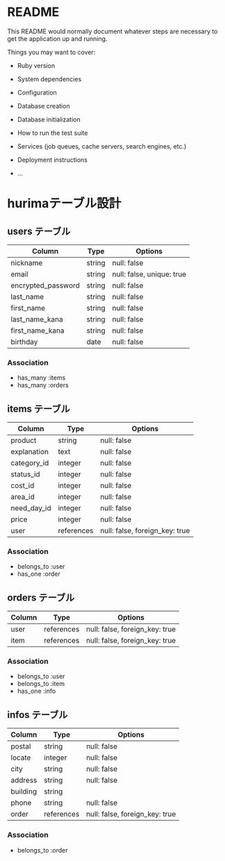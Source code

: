 # README

This README would normally document whatever steps are necessary to get the
application up and running.

Things you may want to cover:

* Ruby version

* System dependencies

* Configuration

* Database creation

* Database initialization

* How to run the test suite

* Services (job queues, cache servers, search engines, etc.)

* Deployment instructions

* ...

 # hurimaテーブル設計 


## users テーブル
| Column             | Type    | Options     |
| ------------------ | --------| ----------- |
| nickname           | string  | null: false |
| email              | string  | null: false, unique: true|
| encrypted_password | string  | null: false |
| last_name          | string  | null: false |
| first_name         | string  | null: false |
| last_name_kana     | string  | null: false |
| first_name_kana    | string  | null: false |
| birthday           | date    | null: false |

### Association
- has_many :items
- has_many :orders


## items テーブル
| Column        | Type       | Options                       |
| ------------- | ---------- | ----------------------------- |
| product       | string     | null: false                   |
| explanation   | text       | null: false                   |
| category_id   | integer    | null: false                   |
| status_id     | integer    | null: false                   |
| cost_id       | integer    | null: false                   |
| area_id       | integer    | null: false                   |
| need_day_id   | integer    | null: false                   |
| price         | integer    | null: false                   |
| user          | references | null: false, foreign_key: true|
### Association
- belongs_to :user
- has_one :order


## orders テーブル
| Column       | Type       |       Options                  |
| -------------| ---------- | ------------------------------ |
| user         | references | null: false, foreign_key: true |
| item         | references | null: false, foreign_key: true |
### Association
- belongs_to :user
- belongs_to :item
- has_one :info


## infos テーブル
| Column     | Type       |       Options                  |
| ---------- | ---------- | ------------------------------ |
| postal     | string     | null: false                    |
| locate     | integer    | null: false                    |
| city       | string     | null: false                    |
| address    | string     | null: false                    |
| building   | string     |                                |
| phone      | string     | null: false                    |
| order      | references | null: false, foreign_key: true |
### Association
- belongs_to :order
